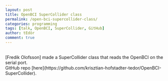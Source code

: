 ```yaml
---
layout: post
title: OpenBCI SuperCollider class
permalink: /open-bci-supercollider-class/
categories: programming
tags: [talk, OpenBCI, SuperCollider, GitHub]
author: tEdör
comment: true
---
```

<br>
[Fredik Olofsson] made a SuperCollider class that reads the OpenBCI on the serial port.
<br>
GitHub repo [here](https://github.com/krisztian-hofstadter-tedor/OpenBCI-SuperCollider).
